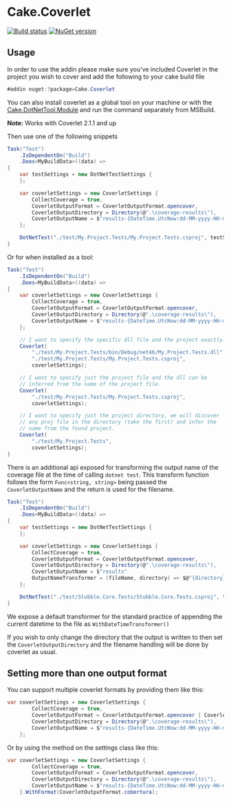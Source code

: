 # Cake.Coverlet

[![Build status](https://ci.appveyor.com/api/projects/status/pr3lyh3baynax8gx/branch/master?svg=true)](https://ci.appveyor.com/project/Romanx/cake-coverlet/branch/master)
[![NuGet version](https://img.shields.io/nuget/v/Cake.Coverlet.svg)](https://www.nuget.org/packages/Cake.Coverlet/)

## Usage
In order to use the addin please make sure you've included Coverlet in the project you wish to cover and add the following to your cake build file
```csharp
#addin nuget:?package=Cake.Coverlet
```

You can also install coverlet as a global tool on your machine or with the [Cake.DotNetTool.Module](https://github.com/cake-contrib/Cake.DotNetTool.Module) and run the command separately from MSBuild.

**Note:** Works with Coverlet 2.1.1 and up

Then use one of the following snippets

```csharp
Task("Test")
    .IsDependentOn("Build")
    .Does<MyBuildData>((data) =>
{
    var testSettings = new DotNetTestSettings {
    };

    var coverletSettings = new CoverletSettings {
        CollectCoverage = true,
        CoverletOutputFormat = CoverletOutputFormat.opencover,
        CoverletOutputDirectory = Directory(@".\coverage-results\"),
        CoverletOutputName = $"results-{DateTime.UtcNow:dd-MM-yyyy-HH-mm-ss-FFF}"
    };

    DotNetTest("./test/My.Project.Tests/My.Project.Tests.csproj", testSetting, coverletSettings);
}
```

Or for when installed as a tool:

```csharp
Task("Test")
    .IsDependentOn("Build")
    .Does<MyBuildData>((data) =>
{
    var coverletSettings = new CoverletSettings {
        CollectCoverage = true,
        CoverletOutputFormat = CoverletOutputFormat.opencover,
        CoverletOutputDirectory = Directory(@".\coverage-results\"),
        CoverletOutputName = $"results-{DateTime.UtcNow:dd-MM-yyyy-HH-mm-ss-FFF}"
    };

    // I want to specify the specific dll file and the project exactly.
    Coverlet(
        "./test/My.Project.Tests/bin/Debug/net46/My.Project.Tests.dll", 
        "./test/My.Project.Tests/My.Project.Tests.csproj", 
        coverletSettings);

    // I want to specify just the project file and the dll can be
    // inferred from the name of the project file.
    Coverlet(
        "./test/My.Project.Tests/My.Project.Tests.csproj", 
        coverletSettings);

    // I want to specify just the project directory, we will discover
    // any proj file in the directory (take the first) and infer the 
    // name from the found project.
    Coverlet(
        "./test/My.Project.Tests",
        coverletSettings);
}
```

There is an additional api exposed for transforming the output name of the coverage file at the time of calling `dotnet test`.
This transform function follows the form `Func<string, string>` being passed the `CoverletOutputName` and the return is used for the filename.

```csharp
Task("Test")
    .IsDependentOn("Build")
    .Does<MyBuildData>((data) =>
{
    var testSettings = new DotNetTestSettings {
    };

    var coverletSettings = new CoverletSettings {
        CollectCoverage = true,
        CoverletOutputFormat = CoverletOutputFormat.opencover,
        CoverletOutputDirectory = Directory(@".\coverage-results\"),
        CoverletOutputName = $"results"
        OutputNameTransformer = (fileName, directory) => $@"{directory}\{fileName}-HelloWorld"
    };

    DotNetTest("./test/Stubble.Core.Tests/Stubble.Core.Tests.csproj", testSetting, coverletSettings);
}
```

We expose a default transformer for the standard practice of appending the current datetime to the file as `WithDateTimeTransformer()`

If you wish to only change the directory that the output is written to then set the `CoverletOutputDirectory` and the filename handling will be done by coverlet as usual.

## Setting more than one output format
You can support multiple coverlet formats by providing them like this:

```csharp
var coverletSettings = new CoverletSettings {
        CollectCoverage = true,
        CoverletOutputFormat = CoverletOutputFormat.opencover | CoverletOutputFormat.cobertura,
        CoverletOutputDirectory = Directory(@".\coverage-results\"),
        CoverletOutputName = $"results-{DateTime.UtcNow:dd-MM-yyyy-HH-mm-ss-FFF}"
    };
```

Or by using the method on the settings class like this:
```csharp
var coverletSettings = new CoverletSettings {
        CollectCoverage = true,
        CoverletOutputFormat = CoverletOutputFormat.opencover,
        CoverletOutputDirectory = Directory(@".\coverage-results\"),
        CoverletOutputName = $"results-{DateTime.UtcNow:dd-MM-yyyy-HH-mm-ss-FFF}"
    }.WithFormat(CoverletOutputFormat.cobertura);
```
